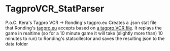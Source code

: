 # TagproVCR_StatParser
P.o.C. Kera's Tagpro VCR -> Ronding's tagpro.eu
Creates a .json stat file that Ronding's [tagpro.eu](https://tagpro.eu/) accepts based on [a tagpro VCR file](https://keratagpro.github.io/tagpro-vcr/).
It replays the game in realtime (so for a 10 minute game it will take (slightly more than) 10 minutes to run) to Ronding's statcollector and saves the resulting json to the data folder
